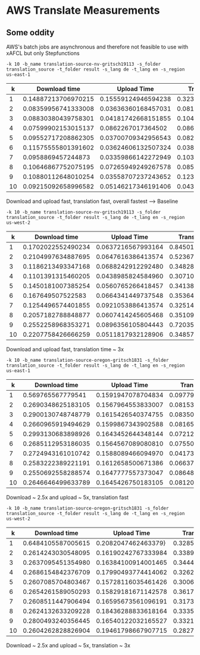 # AWS Translate Measurements

## Some oddity

AWS's batch jobs are asynchronous and therefore not feasible to use with xAFCL but only Stepfunctions

```-k 10 -b_name translation-source-nv-gritsch19113 -s_folder translation_source -t_folder result -s_lang de -t_lang en -s_region us-east-1```

| k    | Download time            | Upload Time           | Translation Time      | RTT   |
|------|--------------------------|-----------------------|-----------------------|-------|
| 1    | 0.14887213706970215      | 0.15559124946594238   | 0.3234274387359619,   | 1577  |
| 2    | 0.08359956741333008      | 0.03636360168457031   | 0.08112955093383789   | 765   |
| 3    | 0.08830380439758301      | 0.04181742668151855   | 0.10452628135681152   | 781   |
| 4    | 0.07599902153015137      | 0.0862267017364502    | 0.08674335479736328   | 791   |
| 5    | 0.09552717208862305      | 0.03700709342956543   | 0.08283591270446777   | 766   |
| 6    | 0.11575555801391602      | 0.03624606132507324   | 0.03888630867004394   | 723   |
| 7    | 0.0958869457244873       | 0.03359866142272949   | 0.10384988784790039   | 741   |
| 8    | 0.10646867752075195      | 0.07265949249267578   | 0.08519363403320312   | 825   |
| 9    | 0.10880112648010254      | 0.03558707237243652   | 0.12354326248168945   | 778   |  
| 10   | 0.09215092658996582      | 0.05146217346191406   | 0.04385972023010254   | 706   | 

Download and upload fast, translation fast, overall fastest --> Baseline

```-k 10 -b_name translation-source-nv-gritsch19113 -s_folder translation_source -t_folder result -s_lang de -t_lang en -s_region us-west-2```

| k    | Download time         | Upload Time          | Translation Time    | RTT  |
|------|-----------------------|----------------------|---------------------|------|
| 1    | 0.1702022552490234    | 0.0637216567993164   | 0.8450102806091309  | 2109 |
| 2    | 0.2104997634887695    | 0.0647616386413574   | 0.5236771106719971  | 1359 |
| 3    | 0.1186213493347168    | 0.0688242912292480   | 0.3482887744903564  | 1049 |
| 4    | 0.1101391315460205    | 0.0438985824584960   | 0.3071064949035644  | 992  |
| 5    | 0.1450181007385254    | 0.0560765266418457   | 0.3413870334625244  | 1065 |
| 6    | 0.167649507522583     | 0.0664341449737548   | 0.3536403179168701  | 1106 |
| 7    | 0.1254496574401855    | 0.0921053886413574   | 0.3251478672027588  | 1038 |
| 8    | 0.2057182788848877    | 0.0607414245605468   | 0.3510918617248535  | 1114 |
| 9    | 0.2552258968353271    | 0.0896356105804443   | 0.720353364944458,  | 1578 |  
| 10   | 0.2207758426666259    | 0.0511817932128906   | 0.3485758304595947  | 1142 | 

Download and upload fast, translation time ~ 3x

```-k 10 -b_name translation-source-oregon-gritsch1831 -s_folder translation_source -t_folder result -s_lang de -t_lang en -s_region us-east-1```

| k    | Download time        | Upload Time          | Translation Time    | RTT   |
|------|----------------------|----------------------|---------------------|-------|
| 1    | 0.569765567779541    | 0.1591947078704834   | 0.0977942943572998  | 1772  |
| 2    | 0.2690348625183105   | 0.1567964553833007   | 0.08153200149536133 | 1060  |
| 3    | 0.2900130748748779   | 0.1615426540374755   | 0.08350849151611328 | 1097  |
| 4    | 0.2660965919494629   | 0.1599867343902588   | 0.08165240287780762 | 1073  |
| 5    | 0.2993130683898926   | 0.1643452644348144   | 0.07212638854980469 | 1074  |
| 6    | 0.2685112953186035   | 0.1564567089080810   | 0.07550621032714844 | 1038  |
| 7    | 0.2724943161010742   | 0.1588089466094970   | 0.0417332649230957, | 1000  |
| 8    | 0.2583222389221191   | 0.1612658500671386   | 0.06637454032897949 | 1012  |
| 9    | 0.2550692558288574   | 0.1647777557373047   | 0.08648800849914551 | 1009  |  
| 10   | 0.2646646499633789   | 0.1645426750183105   | 0.08120012283325195 | 1027  | 

Download ~ 2.5x and upload ~ 5x, translation fast



```-k 10 -b_name translation-source-oregon-gritsch1831 -s_folder translation_source -t_folder result -s_lang de -t_lang en -s_region us-west-2```

| k    | Download time      | Upload Time           | Translation Time   | RTT   |
|------|--------------------|-----------------------|--------------------|-------|
| 1    | 0.6484105587005615 | 0.2082047462463379}   | 0.3285512924194336 | 2135  |
| 2    | 0.2614243030548095 | 0.16190242767333984   | 0.3389365673065185 | 1309  |
| 3    | 0.2637095451354980 | 0.16384100914001465   | 0.3444280624389648 | 1287  |
| 4    | 0.2686154842376709 | 0.17990493774414062   | 0.3262577056884765 | 1316  |
| 5    | 0.2607085704803467 | 0.15728116035461426   | 0.3006160259246826 | 1262  |
| 6    | 0.2654261589050293 | 0.15829181671142578   | 0.3617193698883056 | 1297  |
| 7    | 0.2608511447906494 | 0.16595673561096191   | 0.3173973560333252 | 1229  |
| 8    | 0.2624132633209228 | 0.18436288833618164   | 0.3335919380187988 | 1278  |
| 9    | 0.2800493240356445 | 0.16540122032165527   | 0.3321242332458496 | 1274  |  
| 10   | 0.2604262828826904 | 0.19461798667907715   | 0.2827498912811279 | 1266  | 

Download  ~ 2.5x and upload ~ 5x, translation ~ 3x



